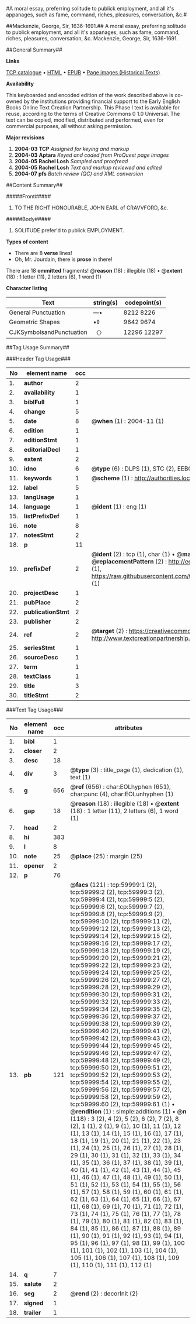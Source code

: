 #A moral essay, preferring solitude to publick employment, and all it's appanages, such as fame, command, riches, pleasures, conversation, &c.#

##Mackenzie, George, Sir, 1636-1691.##
A moral essay, preferring solitude to publick employment, and all it's appanages, such as fame, command, riches, pleasures, conversation, &c.
Mackenzie, George, Sir, 1636-1691.

##General Summary##

**Links**

[TCP catalogue](http://www.ota.ox.ac.uk/tcp/)  • 
[HTML](http://tei.it.ox.ac.uk/tcp/Texts-HTML/free/A50/A50604.html)  • 
[EPUB](http://tei.it.ox.ac.uk/tcp/Texts-EPUB/free/A50/A50604.epub) • 
[Page images (Historical Texts)](https://data.historicaltexts.jisc.ac.uk/view?pubId=eebo-12351067e&pageId=eebo-12351067e-59999-1)

**Availability**

This keyboarded and encoded edition of the
	       work described above is co-owned by the institutions
	       providing financial support to the Early English Books
	       Online Text Creation Partnership. This Phase I text is
	       available for reuse, according to the terms of Creative
	       Commons 0 1.0 Universal. The text can be copied,
	       modified, distributed and performed, even for
	       commercial purposes, all without asking permission.

**Major revisions**

1. __2004-03__ __TCP__ *Assigned for keying and markup*
1. __2004-03__ __Aptara__ *Keyed and coded from ProQuest page images*
1. __2004-05__ __Rachel Losh__ *Sampled and proofread*
1. __2004-05__ __Rachel Losh__ *Text and markup reviewed and edited*
1. __2004-07__ __pfs__ *Batch review (QC) and XML conversion*

##Content Summary##

#####Front#####

1. TO THE
RIGHT HONOURABLE,
JOHN
EARL of
CRAVVFORD, &c.

#####Body#####

1. SOLITUDE
prefer'd to publick
EMPLOYMENT.

**Types of content**

  * There are 8 **verse** lines!
  * Oh, Mr. Jourdain, there is **prose** in there!

There are 18 **ommitted** fragments! 
 @__reason__ (18) : illegible (18)  •  @__extent__ (18) : 1 letter (11), 2 letters (6), 1 word (1)

**Character listing**


|Text|string(s)|codepoint(s)|
|---|---|---|
|General Punctuation|—•|8212 8226|
|Geometric Shapes|▪◊|9642 9674|
|CJKSymbolsandPunctuation|〈〉|12296 12297|

##Tag Usage Summary##

###Header Tag Usage###

|No|element name|occ|attributes|
|---|---|---|---|
|1.|__author__|2||
|2.|__availability__|1||
|3.|__biblFull__|1||
|4.|__change__|5||
|5.|__date__|8| @__when__ (1) : 2004-11 (1)|
|6.|__edition__|1||
|7.|__editionStmt__|1||
|8.|__editorialDecl__|1||
|9.|__extent__|2||
|10.|__idno__|6| @__type__ (6) : DLPS (1), STC (2), EEBO-CITATION (1), OCLC (1), VID (1)|
|11.|__keywords__|1| @__scheme__ (1) : http://authorities.loc.gov/ (1)|
|12.|__label__|5||
|13.|__langUsage__|1||
|14.|__language__|1| @__ident__ (1) : eng (1)|
|15.|__listPrefixDef__|1||
|16.|__note__|8||
|17.|__notesStmt__|2||
|18.|__p__|11||
|19.|__prefixDef__|2| @__ident__ (2) : tcp (1), char (1)  •  @__matchPattern__ (2) : ([0-9\-]+):([0-9IVX]+) (1), (.+) (1)  •  @__replacementPattern__ (2) : http://eebo.chadwyck.com/downloadtiff?vid=$1&page=$2 (1), https://raw.githubusercontent.com/textcreationpartnership/Texts/master/tcpchars.xml#$1 (1)|
|20.|__projectDesc__|1||
|21.|__pubPlace__|2||
|22.|__publicationStmt__|2||
|23.|__publisher__|2||
|24.|__ref__|2| @__target__ (2) : https://creativecommons.org/publicdomain/zero/1.0/ (1), http://www.textcreationpartnership.org/docs/. (1)|
|25.|__seriesStmt__|1||
|26.|__sourceDesc__|1||
|27.|__term__|1||
|28.|__textClass__|1||
|29.|__title__|3||
|30.|__titleStmt__|2||


###Text Tag Usage###

|No|element name|occ|attributes|
|---|---|---|---|
|1.|__bibl__|1||
|2.|__closer__|2||
|3.|__desc__|18||
|4.|__div__|3| @__type__ (3) : title_page (1), dedication (1), text (1)|
|5.|__g__|656| @__ref__ (656) : char:EOLhyphen (651), char:punc (4), char:EOLunhyphen (1)|
|6.|__gap__|18| @__reason__ (18) : illegible (18)  •  @__extent__ (18) : 1 letter (11), 2 letters (6), 1 word (1)|
|7.|__head__|2||
|8.|__hi__|383||
|9.|__l__|8||
|10.|__note__|25| @__place__ (25) : margin (25)|
|11.|__opener__|2||
|12.|__p__|76||
|13.|__pb__|121| @__facs__ (121) : tcp:59999:1 (2), tcp:59999:2 (2), tcp:59999:3 (2), tcp:59999:4 (2), tcp:59999:5 (2), tcp:59999:6 (2), tcp:59999:7 (2), tcp:59999:8 (2), tcp:59999:9 (2), tcp:59999:10 (2), tcp:59999:11 (2), tcp:59999:12 (2), tcp:59999:13 (2), tcp:59999:14 (2), tcp:59999:15 (2), tcp:59999:16 (2), tcp:59999:17 (2), tcp:59999:18 (2), tcp:59999:19 (2), tcp:59999:20 (2), tcp:59999:21 (2), tcp:59999:22 (2), tcp:59999:23 (2), tcp:59999:24 (2), tcp:59999:25 (2), tcp:59999:26 (2), tcp:59999:27 (2), tcp:59999:28 (2), tcp:59999:29 (2), tcp:59999:30 (2), tcp:59999:31 (2), tcp:59999:32 (2), tcp:59999:33 (2), tcp:59999:34 (2), tcp:59999:35 (2), tcp:59999:36 (2), tcp:59999:37 (2), tcp:59999:38 (2), tcp:59999:39 (2), tcp:59999:40 (2), tcp:59999:41 (2), tcp:59999:42 (2), tcp:59999:43 (2), tcp:59999:44 (2), tcp:59999:45 (2), tcp:59999:46 (2), tcp:59999:47 (2), tcp:59999:48 (2), tcp:59999:49 (2), tcp:59999:50 (2), tcp:59999:51 (2), tcp:59999:52 (2), tcp:59999:53 (2), tcp:59999:54 (2), tcp:59999:55 (2), tcp:59999:56 (2), tcp:59999:57 (2), tcp:59999:58 (2), tcp:59999:59 (2), tcp:59999:60 (2), tcp:59999:61 (1)  •  @__rendition__ (1) : simple:additions (1)  •  @__n__ (118) : 3 (2), 4 (2), 5 (2), 6 (2), 7 (2), 8 (2), 1 (1), 2 (1), 9 (1), 10 (1), 11 (1), 12 (1), 13 (1), 14 (1), 15 (1), 16 (1), 17 (1), 18 (1), 19 (1), 20 (1), 21 (1), 22 (1), 23 (1), 24 (1), 25 (1), 26 (1), 27 (1), 28 (1), 29 (1), 30 (1), 31 (1), 32 (1), 33 (1), 34 (1), 35 (1), 36 (1), 37 (1), 38 (1), 39 (1), 40 (1), 41 (1), 42 (1), 43 (1), 44 (1), 45 (1), 46 (1), 47 (1), 48 (1), 49 (1), 50 (1), 51 (1), 52 (1), 53 (1), 54 (1), 55 (1), 56 (1), 57 (1), 58 (1), 59 (1), 60 (1), 61 (1), 62 (1), 63 (1), 64 (1), 65 (1), 66 (1), 67 (1), 68 (1), 69 (1), 70 (1), 71 (1), 72 (1), 73 (1), 74 (1), 75 (1), 76 (1), 77 (1), 78 (1), 79 (1), 80 (1), 81 (1), 82 (1), 83 (1), 84 (1), 85 (1), 86 (1), 87 (1), 88 (1), 89 (1), 90 (1), 91 (1), 92 (1), 93 (1), 94 (1), 95 (1), 96 (1), 97 (1), 98 (1), 99 (1), 100 (1), 101 (1), 102 (1), 103 (1), 104 (1), 105 (1), 106 (1), 107 (1), 108 (1), 109 (1), 110 (1), 111 (1), 112 (1)|
|14.|__q__|7||
|15.|__salute__|2||
|16.|__seg__|2| @__rend__ (2) : decorInit (2)|
|17.|__signed__|1||
|18.|__trailer__|1||
